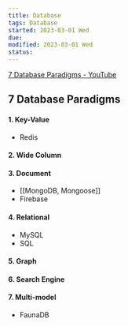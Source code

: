 ```yaml
---
title: Database
tags: Database  
started: 2023-03-01 Wed
due: 
modified: 2023-03-01 Wed
status: 
---
```

[7 Database Paradigms - YouTube](https://www.youtube.com/watch?v=W2Z7fbCLSTw&list=PL0vfts4VzfNjQOM9VClyL5R0LeuTxlAR3&index=10)
## 7 Database Paradigms
#### 1. Key-Value
- Redis
#### 2. Wide Column
#### 3. Document
- [[MongoDB, Mongoose]]
- Firebase
#### 4. Relational
- MySQL
- SQL
#### 5. Graph
#### 6. Search Engine
#### 7. Multi-model
- FaunaDB